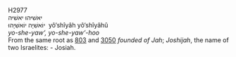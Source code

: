 <body>
  <p>H2977<br>  יאשׁיּהוּ    יאשׁיּה  <br> יוֹאשִׁיָה  יוֹאשִׁיָהוּ  ‎  yô‘shı̂yâh  yô‘shı̂yâhû  <br><i>yo-she-yaw‘,</i> <i>yo-she-yaw‘-hoo </i><br>From the same root as <a href="h0803.htm">803</a> and <a href="h3050.htm">3050</a>  <i>founded</i> <i>of</i> <i>Jah</i>; <i>Joshijah</i>, the name of two Israelites: - Josiah.<br></p>
 </body>